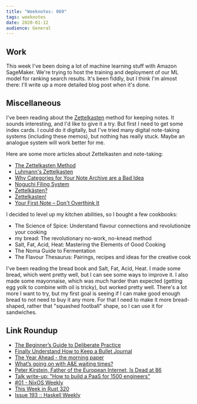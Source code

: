 ```yaml
---
title: "Weeknotes: 069"
tags: weeknotes
date: 2020-01-12
audience: General
---
```


## Work

This week I've been doing a lot of machine learning stuff with Amazon
SageMaker.  We're trying to host the training and deployment of our ML
model for ranking search results.  It's been fiddly, but I think I'm
almost there: I'll write up a more detailed blog post when it's done.

## Miscellaneous

I've been reading about the [Zettelkasten][] method for keeping notes.
It sounds interesting, and I'd like to give it a try.  But first I
need to get some index cards.  I could do it digitally, but I've tried
many digital note-taking systems (including these memos), but nothing
has really stuck.  Maybe an analogue system will work better for me.

Here are some more articles about Zettelkasten and note-taking:

- [The Zettelkasten Method](http://www.dansheffler.com/blog/2015-05-05-the-zettelkasten-method/)
- [Luhmann's Zettelkasten](http://takingnotenow.blogspot.com/2007/12/luhmanns-zettelkasten.html)
- [Why Categories for Your Note Archive are a Bad Idea](https://zettelkasten.de/posts/no-categories/)
- [Noguchi Filing System](http://markforster.squarespace.com/blog/2008/6/9/noguchi-filing-system.html)
- [Zettelkästen?](https://clerestory.netlify.com/zk/)
- [Zettelkasten!](https://clerestory.netlify.com/zk1/)
- [Your First Note – Don't Overthink It](https://zettelkasten.de/posts/your-first-note/)

I decided to level up my kitchen abilities, so I bought a few
cookbooks:

- The Science of Spice: Understand flavour connections and revolutionize your cooking
- my bread: The revolutionary no-work, no-knead method
- Salt, Fat, Acid, Heat: Mastering the Elements of Good Cooking
- The Noma Guide to Fermentation
- The Flavour Thesaurus: Pairings, recipes and ideas for the creative cook

I've been reading the bread book and Salt, Fat, Acid, Heat.  I made
some bread, which went pretty well, but I can see some ways to improve
it.  I also made some mayonnaise, which was much harder than expected
(getting egg yolk to combine with oil is tricky), but worked pretty
well.  There's a lot more I want to try, but my first goal is seeing
if I can make good enough bread to not need to buy it any more.  For
that I need to make it more bread-shaped, rather that "squashed
football" shape, so I can use it for sandwiches.

[Zettelkasten]: https://www.lesswrong.com/posts/NfdHG6oHBJ8Qxc26s/the-zettelkasten-method-1

## Link Roundup

- [The Beginner’s Guide to Deliberate Practice](https://jamesclear.com/beginners-guide-deliberate-practice)
- [Finally Understand How to Keep a Bullet Journal](https://www.artofmanliness.com/articles/finally-understand-how-to-keep-a-bullet-journal/)
- [The Year Ahead - the morning paper](https://blog.acolyer.org/2020/01/06/2020-the-year-ahead/)
- [What’s going on with A&E waiting times?](https://www.kingsfund.org.uk/projects/urgent-emergency-care/urgent-and-emergency-care-mythbusters)
- [Peter Kirstein, Father of the European Internet, Is Dead at 86](https://www.nytimes.com/2020/01/08/technology/peter-kirstein-dead.html)
- [Talk write-up: "How to build a PaaS for 1500 engineers"](https://srvaroa.github.io/paas/infrastructure/platform/kubernetes/cloud/2020/01/02/talk-how-to-build-a-paas-for-1500-engineers.html)
- [#01 - NixOS Weekly](https://weekly.nixos.org/2020/01-nixos-weekly-2020-01.html)
- [This Week in Rust 320](https://this-week-in-rust.org/blog/2020/01/07/this-week-in-rust-320/)
- [Issue 193 :: Haskell Weekly](https://haskellweekly.news/issue/193.html)
